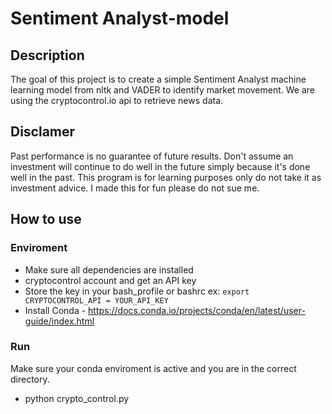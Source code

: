 # Sentiment Analyst-model
## Description
The goal of this project is to create a simple Sentiment Analyst machine learning model from nltk and VADER to identify market movement. 
We are using the cryptocontrol.io api to retrieve news data.

## Disclamer 
Past performance is no guarantee of future results. Don't assume an investment will continue to do well in the future simply because it's done well in the past.
This program is for learning purposes only do not take it as investment advice. I made this for fun please do not sue me. 

## How to use
### Enviroment
- Make sure all dependencies are installed
- cryptocontrol account and get an API key
- Store the key in your bash_profile or bashrc ex: `export CRYPTOCONTROL_API = YOUR_API_KEY`
- Install Conda - https://docs.conda.io/projects/conda/en/latest/user-guide/index.html

### Run 
Make sure your conda enviroment is active and you are in the correct directory.
- python crypto_control.py
